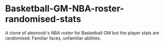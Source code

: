 # Basketball-GM-NBA-roster-randomised-stats
A clone of alexnoob's NBA roster for Basketball GM but the player stats are randomised. Familiar faces, unfamiliar abilities.
